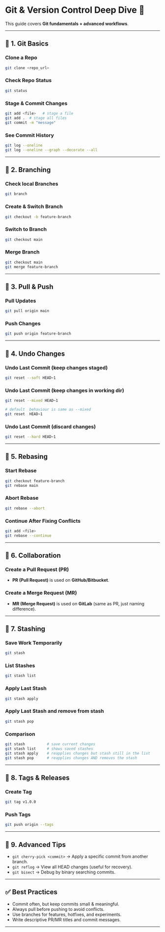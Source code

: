 # Git & Version Control Deep Dive 🚀

This guide covers **Git fundamentals + advanced workflows**.

---

## 📌 1. Git Basics

### Clone a Repo

```bash
git clone <repo_url>
```

### Check Repo Status

```bash
git status
```

### Stage & Commit Changes

```bash
git add <file>   # stage a file
git add .  # stage all files
git commit -m "message"
```

### See Commit History

```bash
git log --oneline
git log --oneline --graph --decorate --all
```

---

## 📌 2. Branching

### Check local Branches

```bash
git branch
```

### Create & Switch Branch

```bash
git checkout -b feature-branch
```

### Switch to Branch

```bash
git checkout main
```

### Merge Branch

```bash
git checkout main
git merge feature-branch
```

---

## 📌 3. Pull & Push

### Pull Updates

```bash
git pull origin main
```

### Push Changes

```bash
git push origin feature-branch
```

---

## 📌 4. Undo Changes

### Undo Last Commit (keep changes staged)

```bash
git reset --soft HEAD~1
```

### Undo Last Commit (keep changes in working dir)

```bash
git reset --mixed HEAD~1

# default  behaviour is same as --mixed
git reset  HEAD~1
```

### Undo Last Commit (discard changes)

```bash
git reset --hard HEAD~1
```

---

## 📌 5. Rebasing

### Start Rebase

```bash
git checkout feature-branch
git rebase main
```

### Abort Rebase

```bash
git rebase --abort
```

### Continue After Fixing Conflicts

```bash
git add <file>
git rebase --continue
```

---

## 📌 6. Collaboration

### Create a Pull Request (PR)

- **PR (Pull Request)** is used on **GitHub/Bitbucket**.

### Create a Merge Request (MR)

- **MR (Merge Request)** is used on **GitLab** (same as PR, just naming difference).

---

## 📌 7. Stashing

### Save Work Temporarily

```bash
git stash
```

### List Stashes

```bash
git stash list
```

### Apply Last Stash

```bash
git stash apply
```

### Apply Last Stash and remove from stash

```bash
git stash pop
```

### Comparison

```bash
git stash          # save current changes
git stash list     # shows saved stashes
git stash apply    # reapplies changes but stash still in the list
git stash pop      # reapplies changes AND removes the stash
```

---

## 📌 8. Tags & Releases

### Create Tag

```bash
git tag v1.0.0
```

### Push Tags

```bash
git push origin --tags
```

---

## 📌 9. Advanced Tips

- `git cherry-pick <commit>` → Apply a specific commit from another branch.
- `git reflog` → View all HEAD changes (useful for recovery).
- `git bisect` → Debug by binary searching commits.

---

## ✅ Best Practices

- Commit often, but keep commits small & meaningful.
- Always pull before pushing to avoid conflicts.
- Use branches for features, hotfixes, and experiments.
- Write descriptive PR/MR titles and commit messages.

---
